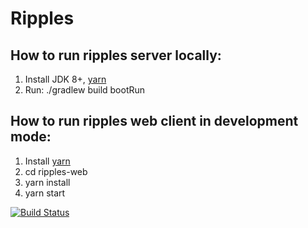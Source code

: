 # Ripples

## How to run ripples server locally:
1. Install JDK 8+, [yarn](https://yarnpkg.com/lang/en/docs/install)
2. Run: ./gradlew build bootRun

## How to run ripples web client in development mode:
1. Install [yarn](https://yarnpkg.com/lang/en/docs/install)
2. cd ripples-web
3. yarn install
4. yarn start

[![Build Status](https://github.com/LSTS/ripples/workflows/Gradle%20CI/badge.svg)](https://github.com/LSTS/ripples/actions)
